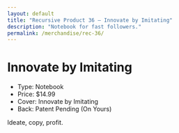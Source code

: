 ```yaml
---
layout: default
title: "Recursive Product 36 — Innovate by Imitating"
description: "Notebook for fast followers."
permalink: /merchandise/rec-36/
---
```


# Innovate by Imitating

- Type: Notebook
- Price: $14.99
- Cover: Innovate by Imitating
- Back: Patent Pending (On Yours)

Ideate, copy, profit.

